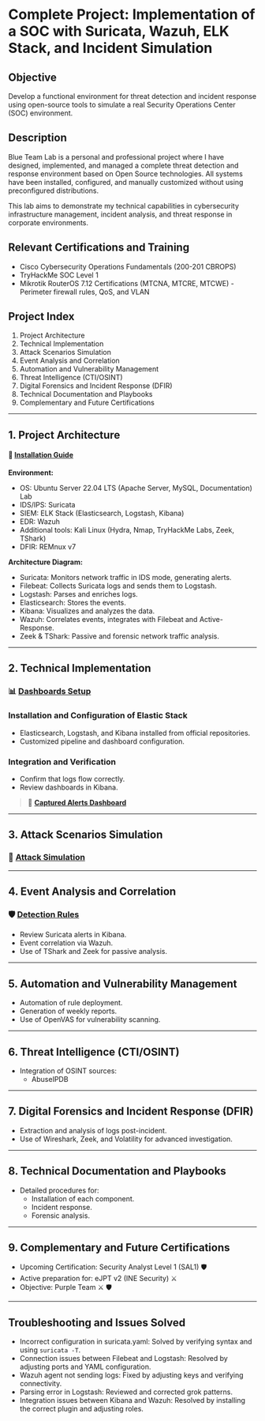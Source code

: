 # Complete Project: Implementation of a SOC with Suricata, Wazuh, ELK Stack, and Incident Simulation

## Objective

Develop a functional environment for threat detection and incident response using open-source tools to simulate a real Security Operations Center (SOC) environment.

## Description

Blue Team Lab is a personal and professional project where I have designed, implemented, and managed a complete threat detection and response environment based on Open Source technologies. All systems have been installed, configured, and manually customized without using preconfigured distributions.

This lab aims to demonstrate my technical capabilities in cybersecurity infrastructure management, incident analysis, and threat response in corporate environments.

## Relevant Certifications and Training

- Cisco Cybersecurity Operations Fundamentals (200-201 CBROPS)
- TryHackMe SOC Level 1
- Mikrotik RouterOS 7.12 Certifications (MTCNA, MTCRE, MTCWE) - Perimeter firewall rules, QoS, and VLAN

## Project Index

1. Project Architecture
2. Technical Implementation
3. Attack Scenarios Simulation
4. Event Analysis and Correlation
5. Automation and Vulnerability Management
6. Threat Intelligence (CTI/OSINT)
7. Digital Forensics and Incident Response (DFIR)
8. Technical Documentation and Playbooks
9. Complementary and Future Certifications

---

## 1. Project Architecture

#### 📄 [Installation Guide](installation-guide.md)

**Environment:**

- OS: Ubuntu Server 22.04 LTS (Apache Server, MySQL, Documentation) Lab
- IDS/IPS: Suricata
- SIEM: ELK Stack (Elasticsearch, Logstash, Kibana)
- EDR: Wazuh
- Additional tools: Kali Linux (Hydra, Nmap, TryHackMe Labs, Zeek, TShark)
- DFIR: REMnux v7

**Architecture Diagram:**

- Suricata: Monitors network traffic in IDS mode, generating alerts.
- Filebeat: Collects Suricata logs and sends them to Logstash.
- Logstash: Parses and enriches logs.
- Elasticsearch: Stores the events.
- Kibana: Visualizes and analyzes the data.
- Wazuh: Correlates events, integrates with Filebeat and Active-Response.
- Zeek & TShark: Passive and forensic network traffic analysis.

---

## 2. Technical Implementation

### 📊 [Dashboards Setup](dashboards-setup.md)

### Installation and Configuration of Elastic Stack

- Elasticsearch, Logstash, and Kibana installed from official repositories.
- Customized pipeline and dashboard configuration.

### Integration and Verification

- Confirm that logs flow correctly.
- Review dashboards in Kibana.

> 🚨 **[Captured Alerts Dashboard](suricata-detection-alerts.md)**

---

## 3. Attack Scenarios Simulation

### 🎯 [Attack Simulation](attack-simulation.md)

---

## 4. Event Analysis and Correlation

### 🛡️ [Detection Rules](detection-rules.md)

- Review Suricata alerts in Kibana.
- Event correlation via Wazuh.
- Use of TShark and Zeek for passive analysis.

---

## 5. Automation and Vulnerability Management

- Automation of rule deployment.
- Generation of weekly reports.
- Use of OpenVAS for vulnerability scanning.

---

## 6. Threat Intelligence (CTI/OSINT)

- Integration of OSINT sources:
  - AbuseIPDB

---

## 7. Digital Forensics and Incident Response (DFIR)

- Extraction and analysis of logs post-incident.
- Use of Wireshark, Zeek, and Volatility for advanced investigation.

---

## 8. Technical Documentation and Playbooks

- Detailed procedures for:
  - Installation of each component.
  - Incident response.
  - Forensic analysis.

---

## 9. Complementary and Future Certifications

- Upcoming Certification: Security Analyst Level 1 (SAL1) :shield:
- Active preparation for: eJPT v2 (INE Security) :crossed_swords:
- Objective: Purple Team :crossed_swords: :shield:

---

## Troubleshooting and Issues Solved

- Incorrect configuration in suricata.yaml: Solved by verifying syntax and using `suricata -T`.
- Connection issues between Filebeat and Logstash: Resolved by adjusting ports and YAML configuration.
- Wazuh agent not sending logs: Fixed by adjusting keys and verifying connectivity.
- Parsing error in Logstash: Reviewed and corrected grok patterns.
- Integration issues between Kibana and Wazuh: Resolved by installing the correct plugin and adjusting roles.
